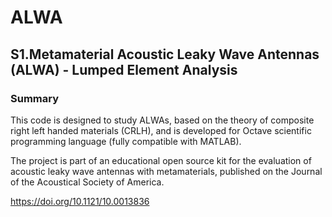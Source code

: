 # ALWA

## S1.Metamaterial Acoustic Leaky Wave Antennas (ALWA) - Lumped Element Analysis

### Summary



This code is designed to study ALWAs, based on the theory of composite right left handed materials (CRLH), and is developed for Octave scientific programming language (fully compatible with MATLAB).

The project is part of an educational open source kit for the evaluation of acoustic leaky wave antennas with metamaterials, published on the Journal of the Acoustical Society of America.

https://doi.org/10.1121/10.0013836
